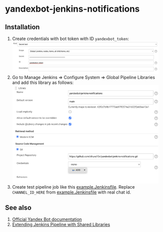 # yandexbot-jenkins-notifications

## Installation

1. Create credentials with bot token with ID ``yandexbot_token``:
![Create token](./yandexbot_token.jpg)
2. Go to Manage Jenkins => Configure System => Global Pipeline Libraries and add
this library as follows:
![Jenkins global library](./jenkins_global_library.jpg)
3. Create test pipeline job like this [example.Jenkinsfile](./example.Jenkinsfile). 
Replace ``CHANNEL_ID_HERE`` from [example.Jenkinsfile](./example.Jenkinsfile) with
real chat id.

## See also

1. [Official Yandex Bot documentation](https://botapi.messenger.yandex.net/docs/)
2. [Extending Jenkins Pipeline with Shared Libraries](https://www.jenkins.io/doc/book/pipeline/shared-libraries/)